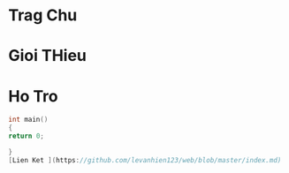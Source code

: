 
# Trag Chu  
# Gioi THieu
# Ho Tro
```c++
int main()
{
return 0;

}
[Lien Ket ](https://github.com/levanhien123/web/blob/master/index.md)
